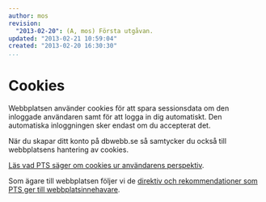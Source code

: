 ```yaml
---
author: mos
revision:
  "2013-02-20": (A, mos) Första utgåvan.
updated: "2013-02-21 10:59:04"
created: "2013-02-20 16:30:30"
...
```

Cookies
==================================

Webbplatsen använder cookies för att spara sessionsdata om den inloggade användaren samt för att logga in dig automatiskt. Den automatiska inloggningen sker endast om du accepterat det.

När du skapar ditt konto på dbwebb.se så samtycker du också till webbplatsens hantering av cookies.

[Läs vad PTS säger om cookies ur användarens perspektiv](http://www.pts.se/sv/Privat/Internet/Skydd-av-uppgifter/Fragor-och-svar-om-kakor-for-anvandare1/).

Som ägare till webbplatsen följer vi de [direktiv och rekommendationer som PTS ger till webbplatsinnehavare](http://www.pts.se/sv/Regler/Lagar/Lag-om-elektronisk-kommunikation/Cookies-kakor/Fragor-och-svar-om-kakor-for-webbplatsinnehavare/).
